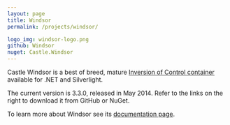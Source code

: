 ```yaml
---
layout: page
title: Windsor
permalink: /projects/windsor/

logo_img: windsor-logo.png
github: Windsor
nuget: Castle.Windsor
---
```

Castle Windsor is a best of breed, mature [Inversion of Control container][docs-ioc] available for .NET and Silverlight.

The current version is 3.3.0, released in May 2014. Refer to the links on the right to download it from GitHub or NuGet.

To learn more about Windsor see its [documentation page][docs].

[docs]: http://docs.castleproject.org/Windsor.MainPage.ashx
[docs-ioc]: http://docs.castleproject.org/Windsor.Inversion-of-Control.ashx